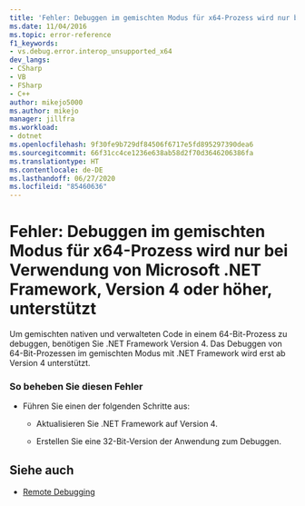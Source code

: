 ```yaml
---
title: 'Fehler: Debuggen im gemischten Modus für x64-Prozess wird nur bei Verwendung von Microsoft .NET Framework, Version 4 oder höher, unterstützt | Microsoft-Dokumentation'
ms.date: 11/04/2016
ms.topic: error-reference
f1_keywords:
- vs.debug.error.interop_unsupported_x64
dev_langs:
- CSharp
- VB
- FSharp
- C++
author: mikejo5000
ms.author: mikejo
manager: jillfra
ms.workload:
- dotnet
ms.openlocfilehash: 9f30fe9b729df84506f6717e5fd895297390dea6
ms.sourcegitcommit: 66f31cc4ce1236e638ab58d2f70d3646206386fa
ms.translationtype: HT
ms.contentlocale: de-DE
ms.lasthandoff: 06/27/2020
ms.locfileid: "85460636"
---
```

# <a name="error-mixed-mode-debugging-for-x64-processes-is-supported-only-when-using-microsoft-net-framework-4-or-greater"></a>Fehler: Debuggen im gemischten Modus für x64-Prozess wird nur bei Verwendung von Microsoft .NET Framework, Version 4 oder höher, unterstützt
Um gemischten nativen und verwalteten Code in einem 64-Bit-Prozess zu debuggen, benötigen Sie .NET Framework Version 4. Das Debuggen von 64-Bit-Prozessen im gemischten Modus mit .NET Framework wird erst ab Version 4 unterstützt.

### <a name="to-correct-this-error"></a>So beheben Sie diesen Fehler

- Führen Sie einen der folgenden Schritte aus:

  - Aktualisieren Sie .NET Framework auf Version 4.

  - Erstellen Sie eine 32-Bit-Version der Anwendung zum Debuggen.

## <a name="see-also"></a>Siehe auch
- [Remote Debugging](../debugger/remote-debugging.md)